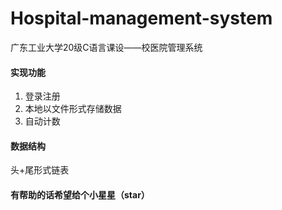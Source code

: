 # Hospital-management-system
广东工业大学20级C语言课设——校医院管理系统

#### 实现功能

1. 登录注册
2. 本地以文件形式存储数据
3. 自动计数

#### 数据结构

头+尾形式链表



#### 有帮助的话希望给个小星星（star）

